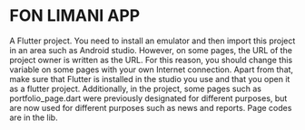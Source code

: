 # FON LIMANI APP
A Flutter project.
You need to install an emulator and then import this project in an area such as Android studio.  However, on some pages, the URL of the project owner is written as the URL.  For this reason, you should change this variable on some pages with your own Internet connection. Apart from that, make sure that Flutter is installed in the studio you use and that you open it as a flutter project.
Additionally, in the project, some pages such as portfolio_page.dart were previously designated for different purposes, but are now used for different purposes such as news and reports. Page codes are in the lib.


